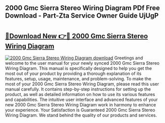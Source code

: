 ## 2000 Gmc Sierra Stereo Wiring Diagram PDf Free Download - Part-Zta Service Owner Guide UjUgP

# <h2><a href="http://dfqmtxt.blite.top/?on=2000+Gmc+Sierra+Stereo+Wiring+Diagram">🔗Download New 👉🔴 2000 Gmc Sierra Stereo Wiring Diagram</a></h2>

[![2000 Gmc Sierra Stereo Wiring Diagram download](https://i.imgur.com/lujVjoI.png)](http://dfqmtxt.blite.top/?on=2000+Gmc+Sierra+Stereo+Wiring+Diagram)
Greetings and welcome to the user manual for your newly synced 2000 Gmc Sierra Stereo Wiring Diagram. This manual is specifically designed to help you get the most out of your product by providing a thorough explanation of its features, setup, usage, maintenance, and problem-solving. To make the most of your 2000 Gmc Sierra Stereo Wiring Diagram, please read this user manual carefully. It contains step-by-step instructions for setting up the product, as well as detailed information on how to use its various features and capabilities. The intuitive user interface and advanced features of your new 2000 Gmc Sierra Stereo Wiring Diagram work in harmony to enhance your experience. Your Satisfaction is Guaranteed 2000 Gmc Sierra Stereo Wiring Diagram. We stand behind the quality of our products and services.
